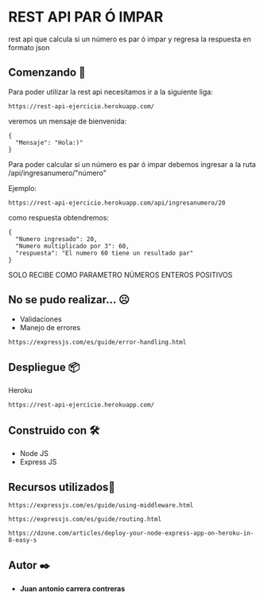 # REST API PAR Ó IMPAR

rest api que calcula si un número es par ó impar y regresa la respuesta en formato json

## Comenzando 🚀

Para poder utilizar la rest api necesitamos ir a la siguiente liga:

```
https://rest-api-ejercicio.herokuapp.com/
```

veremos un mensaje de bienvenida:

```
{
  "Mensaje": "Hola:)"
}
```

Para poder calcular si un número es par ó impar debemos ingresar a la ruta /api/ingresanumero/"número"

Ejemplo:

```
https://rest-api-ejercicio.herokuapp.com/api/ingresanumero/20
```

como respuesta obtendremos:

```
{
  "Numero ingresado": 20,
  "Numero multiplicado por 3": 60,
  "respuesta": "El numero 60 tiene un resultado par"
}
```


SOLO RECIBE COMO PARAMETRO NÚMEROS ENTEROS POSITIVOS

## No se pudo realizar... ☹

* Validaciones 
* Manejo de errores
```
https://expressjs.com/es/guide/error-handling.html
```

## Despliegue 📦

Heroku

```
https://rest-api-ejercicio.herokuapp.com/
```

## Construido con 🛠️

* Node JS
* Express JS

## Recursos utilizados👀

```
https://expressjs.com/es/guide/using-middleware.html
```

```
https://expressjs.com/es/guide/routing.html
```

```
https://dzone.com/articles/deploy-your-node-express-app-on-heroku-in-8-easy-s
```

## Autor ✒️

* **Juan antonio carrera contreras** 

